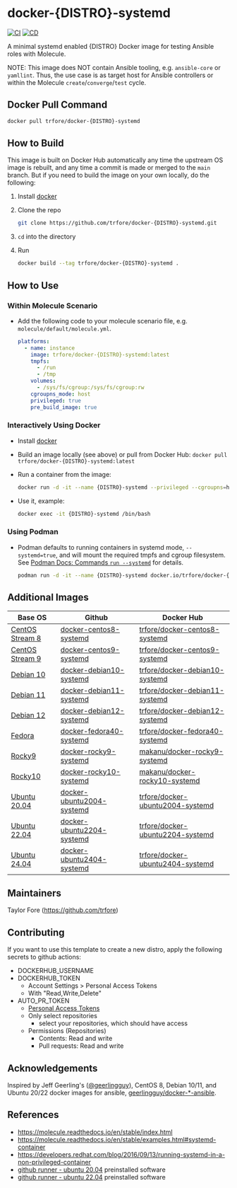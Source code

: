 # docker-{DISTRO}-systemd

[![CI](https://github.com/trfore/docker-image/actions/workflows/ci.yml/badge.svg?branch=main)](https://github.com/trfore/docker-image/actions/workflows/ci.yml)
[![CD](https://github.com/trfore/docker-image/actions/workflows/cd.yml/badge.svg?branch=main)](https://github.com/trfore/docker-image/actions/workflows/cd.yml)

A minimal systemd enabled {DISTRO} Docker image for testing Ansible roles with Molecule.

NOTE: This image does NOT contain Ansible tooling, e.g. `ansible-core` or `yamllint`. Thus, the use case is as target
host for Ansible controllers or within the Molecule `create`/`converge`/`test` cycle.

## Docker Pull Command

```sh
docker pull trfore/docker-{DISTRO}-systemd
```

## How to Build

This image is built on Docker Hub automatically any time the upstream OS image is rebuilt, and any time a commit is made
or merged to the `main` branch. But if you need to build the image on your own locally, do the following:

1. Install [docker]
2. Clone the repo

   ```sh
   git clone https://github.com/trfore/docker-{DISTRO}-systemd.git
   ```

3. `cd` into the directory
4. Run

   ```sh
   docker build --tag trfore/docker-{DISTRO}-systemd .
   ```

## How to Use

### Within Molecule Scenario

- Add the following code to your molecule scenario file, e.g. `molecule/default/molecule.yml`.

  ```yaml
  platforms:
    - name: instance
      image: trfore/docker-{DISTRO}-systemd:latest
      tmpfs:
        - /run
        - /tmp
      volumes:
        - /sys/fs/cgroup:/sys/fs/cgroup:rw
      cgroupns_mode: host
      privileged: true
      pre_build_image: true
  ```

### Interactively Using Docker

- Install [docker]
- Build an image locally (see above) or pull from Docker Hub: `docker pull trfore/docker-{DISTRO}-systemd:latest`
- Run a container from the image:

  ```sh
  docker run -d -it --name {DISTRO}-systemd --privileged --cgroupns=host --tmpfs=/run --tmpfs=/tmp --volume=/sys/fs/cgroup:/sys/fs/cgroup:rw trfore/docker-{DISTRO}-systemd:latest
  ```

- Use it, example:

  ```sh
  docker exec -it {DISTRO}-systemd /bin/bash
  ```

### Using Podman

- Podman defaults to running containers in systemd mode, `--systemd=true`, and will mount the required tmpfs and cgroup
  filesystem. See [Podman Docs: Commands `run --systemd`] for details.

  ```sh
  podman run -d -it --name {DISTRO}-systemd docker.io/trfore/docker-{DISTRO}-systemd:latest
  ```

## Additional Images

| Base OS                          | Github                      | Docker Hub                         |
| -------------------------------- | --------------------------- | ---------------------------------- |
| [CentOS Stream 8][centos-stream] | [docker-centos8-systemd]    | [trfore/docker-centos8-systemd]    |
| [CentOS Stream 9][centos-stream] | [docker-centos9-systemd]    | [trfore/docker-centos9-systemd]    |
| [Debian 10][debian]              | [docker-debian10-systemd]   | [trfore/docker-debian10-systemd]   |
| [Debian 11][debian]              | [docker-debian11-systemd]   | [trfore/docker-debian11-systemd]   |
| [Debian 12][debian]              | [docker-debian12-systemd]   | [trfore/docker-debian12-systemd]   |
| [Fedora][fedora]                 | [docker-fedora40-systemd]   | [trfore/docker-fedora40-systemd]   |
| [Rocky9][rocky]                  | [docker-rocky9-systemd]     | [makanu/docker-rocky9-systemd]     |
| [Rocky10][rocky]                 | [docker-rocky10-systemd]    | [makanu/docker-rocky10-systemd]    |
| [Ubuntu 20.04][ubuntu]           | [docker-ubuntu2004-systemd] | [trfore/docker-ubuntu2004-systemd] |
| [Ubuntu 22.04][ubuntu]           | [docker-ubuntu2204-systemd] | [trfore/docker-ubuntu2204-systemd] |
| [Ubuntu 24.04][ubuntu]           | [docker-ubuntu2404-systemd] | [trfore/docker-ubuntu2404-systemd] |

## Maintainers

Taylor Fore (<https://github.com/trfore>)

## Contributing

If you want to use this template to create a new distro, apply the following secrets to github actions:

- DOCKERHUB_USERNAME
- DOCKERHUB_TOKEN
    - Account Settings > Personal Access Tokens
    - With "Read,Write,Delete"
- AUTO_PR_TOKEN
    - [Personal Access Tokens](https://github.com/settings/personal-access-tokens)
    - Only select repositories
      - select your repositories, which should have access
    - Permissions (Repositories)
      - Contents: Read and write
      - Pull requests: Read and write

## Acknowledgements

Inspired by Jeff Geerling's ([@geerlingguy](https://github.com/geerlingguy)), CentOS 8, Debian 10/11, and Ubuntu 20/22
docker images for ansible, [geerlingguy/docker-\*-ansible](https://github.com/geerlingguy?tab=repositories&q=docker-ansible).

## References

- <https://molecule.readthedocs.io/en/stable/index.html>
- <https://molecule.readthedocs.io/en/stable/examples.html#systemd-container>
- <https://developers.redhat.com/blog/2016/09/13/running-systemd-in-a-non-privileged-container>
- [github runner - ubuntu 20.04] preinstalled software
- [github runner - ubuntu 22.04] preinstalled software

[centos-stream]: https://quay.io/repository/centos/centos?tab=tags
[debian]: https://hub.docker.com/_/debian/
[fedora]: https://quay.io/repository/fedora/fedora?tab=tags
[docker]: https://docs.docker.com/engine/installation/
[rocky]: https://hub.docker.com/r/rockylinux/rockylinux
[ubuntu]: https://hub.docker.com/_/ubuntu/
[docker-centos8-systemd]: https://github.com/trfore/docker-centos8-systemd/blob/main/Dockerfile
[docker-centos9-systemd]: https://github.com/trfore/docker-centos9-systemd/blob/main/Dockerfile
[docker-debian10-systemd]: https://github.com/trfore/docker-debian10-systemd/blob/main/Dockerfile
[docker-debian11-systemd]: https://github.com/trfore/docker-debian11-systemd/blob/main/Dockerfile
[docker-debian12-systemd]: https://github.com/trfore/docker-debian12-systemd/blob/main/Dockerfile
[docker-fedora40-systemd]: https://github.com/trfore/docker-fedora40-systemd/blob/main/Dockerfile
[docker-rocky9-systemd]: https://github.com/makanu/docker-rocky9-systemd/blob/main/Dockerfile
[docker-rocky10-systemd]: https://github.com/makanu/docker-rocky10-systemd/blob/main/Dockerfile
[docker-ubuntu2004-systemd]: https://github.com/trfore/docker-ubuntu2004-systemd/blob/main/Dockerfile
[docker-ubuntu2204-systemd]: https://github.com/trfore/docker-ubuntu2204-systemd/blob/main/Dockerfile
[docker-ubuntu2404-systemd]: https://github.com/trfore/docker-ubuntu2404-systemd/blob/main/Dockerfile
[trfore/docker-centos8-systemd]: https://hub.docker.com/r/trfore/docker-centos8-systemd
[trfore/docker-centos9-systemd]: https://hub.docker.com/r/trfore/docker-centos9-systemd
[trfore/docker-debian10-systemd]: https://hub.docker.com/r/trfore/docker-debian10-systemd
[trfore/docker-debian11-systemd]: https://hub.docker.com/r/trfore/docker-debian11-systemd
[trfore/docker-debian12-systemd]: https://hub.docker.com/r/trfore/docker-debian12-systemd
[trfore/docker-fedora40-systemd]: https://hub.docker.com/r/trfore/docker-fedora40-systemd
[makanu/docker-rocky9-systemd]: https://hub.docker.com/r/makanu/docker-rocky9-systemd
[makanu/docker-rocky10-systemd]: https://hub.docker.com/r/makanu/docker-rocky10-systemd
[trfore/docker-ubuntu2004-systemd]: https://hub.docker.com/r/trfore/docker-ubuntu2004-systemd
[trfore/docker-ubuntu2204-systemd]: https://hub.docker.com/r/trfore/docker-ubuntu2204-systemd
[trfore/docker-ubuntu2404-systemd]: https://hub.docker.com/r/trfore/docker-ubuntu2404-systemd
[github runner - ubuntu 20.04]: https://github.com/actions/runner-images/blob/main/images/ubuntu/Ubuntu2004-Readme.md
[github runner - ubuntu 22.04]: https://github.com/actions/runner-images/blob/main/images/ubuntu/Ubuntu2204-Readme.md
[Podman Docs: Commands `run --systemd`]: https://docs.podman.io/en/latest/markdown/podman-run.1.html#systemd-true-false-always